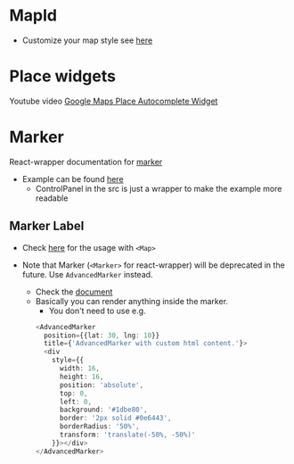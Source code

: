 
# MapId
- Customize your map style see [here](https://zenn.dev/mapbox_japan/articles/3c08f8e7b37f9a)

# Place widgets

Youtube video [Google Maps Place Autocomplete Widget](https://www.youtube.com/watch?v=c3MjU9E9buQ)


# Marker

React-wrapper documentation for [marker](https://visgl.github.io/react-google-maps/docs/api-reference/components/marker)
- Example can be found [here](https://github.com/visgl/react-google-maps/blob/main/examples/markers-and-infowindows/src/app.tsx)
    - ControlPanel in the src is just a wrapper to make the example more readable

## Marker Label 

- Check [here](https://developers.google.com/maps/documentation/javascript/examples/marker-labels) for the usage with `<Map>`

- Note that Marker (`<Marker>` for react-wrapper) will be deprecated in the future. Use `AdvancedMarker` instead.
    - Check the [document](https://visgl.github.io/react-google-maps/docs/api-reference/components/advanced-marker)
    - Basically you can render anything inside the marker.
        - You don't need to use <pin> e.g.
        ```TypeScript
        <AdvancedMarker
          position={{lat: 30, lng: 10}}
          title={'AdvancedMarker with custom html content.'}>
          <div
            style={{
              width: 16,
              height: 16,
              position: 'absolute',
              top: 0,
              left: 0,
              background: '#1dbe80',
              border: '2px solid #0e6443',
              borderRadius: '50%',
              transform: 'translate(-50%, -50%)'
            }}></div>
        </AdvancedMarker>
        ```